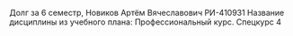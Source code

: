 Долг за 6 семестр, Новиков Артём Вячеславович РИ-410931
Название дисциплины из учебного плана: Профессиональный курс. Спецкурс 4
